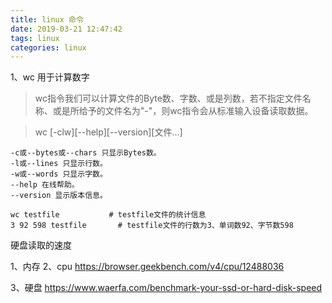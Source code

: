 ```yaml
---
title: linux 命令
date: 2019-03-21 12:47:42
tags: linux
categories: linux
---
```



1、wc 用于计算数字
>wc指令我们可以计算文件的Byte数、字数、或是列数，若不指定文件名称、或是所给予的文件名为"-"，则wc指令会从标准输入设备读取数据。

> wc [-clw][--help][--version][文件...]
```
-c或--bytes或--chars 只显示Bytes数。
-l或--lines 只显示行数。
-w或--words 只显示字数。
--help 在线帮助。
--version 显示版本信息。
```
```
wc testfile           # testfile文件的统计信息  
3 92 598 testfile       # testfile文件的行数为3、单词数92、字节数598 
```

硬盘读取的速度


1、内存
2、cpu
https://browser.geekbench.com/v4/cpu/12488036

3、硬盘
https://www.waerfa.com/benchmark-your-ssd-or-hard-disk-speed





